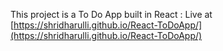 This project is a To Do App built in React : 
Live at [https://shridharulli.github.io/React-ToDoApp/](https://shridharulli.github.io/React-ToDoApp/)
